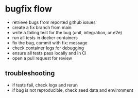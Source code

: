 # bugfix flow

- retrieve bugs from reported github issues
- create a fix branch from main
- write a failing test for the bug (unit, integration, or e2e)
- run all tests in docker containers
- fix the bug, commit with fix: message
- check container logs for debugging
- ensure all tests pass locally and in CI
- open a pull request for review

## troubleshooting
- if tests fail, check logs and rerun
- if bug is not reproducible, check seed data and environment
